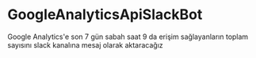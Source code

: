 # GoogleAnalyticsApiSlackBot
 Google Analytics'e son 7 gün sabah saat 9 da erişim sağlayanların toplam sayısını slack kanalına mesaj olarak aktaracağız
